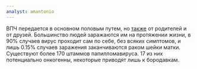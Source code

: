 ```yaml
---
analyst: amantonio
---
```


ВПЧ передается в основном половым путем, но [также](https://www.ncbi.nlm.nih.gov/pubmed/15634997) от родителей и от друзей. Большинство людей заражаются им на протяжении жизни, в 90% случаев вирус проходит сам по себе, без всяких симптомов, и лишь 0.15% случаев заражения заканчиваются раком шейки матки.
Существуют более 170 штаммов папилломавируса. 17 из них потенциально онкогенны, некоторые приводят лишь к бородавкам.
